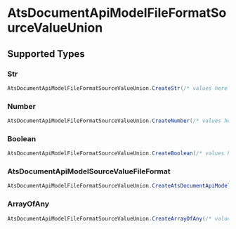 # AtsDocumentApiModelFileFormatSourceValueUnion


## Supported Types

### Str

```csharp
AtsDocumentApiModelFileFormatSourceValueUnion.CreateStr(/* values here */);
```

### Number

```csharp
AtsDocumentApiModelFileFormatSourceValueUnion.CreateNumber(/* values here */);
```

### Boolean

```csharp
AtsDocumentApiModelFileFormatSourceValueUnion.CreateBoolean(/* values here */);
```

### AtsDocumentApiModelSourceValueFileFormat

```csharp
AtsDocumentApiModelFileFormatSourceValueUnion.CreateAtsDocumentApiModelSourceValueFileFormat(/* values here */);
```

### ArrayOfAny

```csharp
AtsDocumentApiModelFileFormatSourceValueUnion.CreateArrayOfAny(/* values here */);
```
